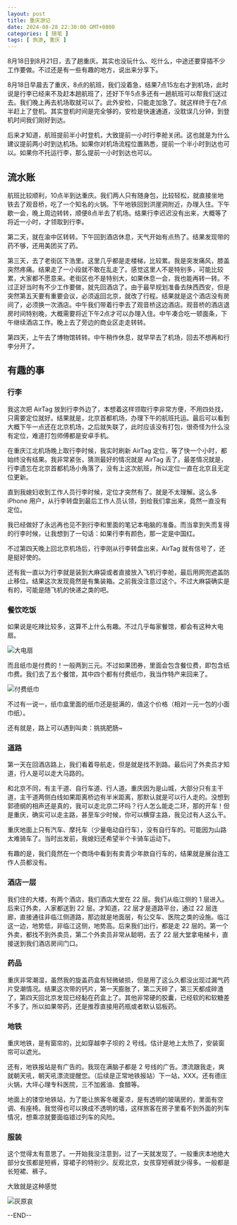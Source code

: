 ```yaml
---
layout: post
title: 重庆游记
date: 2024-08-28 22:30:00 GMT+0800
categories: [ 随笔 ]
tags: [ 旅游, 重庆 ]
---
```


8月18日到8月21日，去了趟重庆。其实也没玩什么、吃什么，中途还要穿插不少工作要做。不过还是有一些有趣的地方，说出来分享下。

<!-- more -->

8月18日早晨去了重庆，8点的航班，我们没着急，结果7点15左右才到机场，此时说是行李已经来不及赶本趟航班了，还好下午5点多还有一趟航班可以帮我们送过去。我们晚上再去机场取就可以了。此外安检，只能走加急了。就这样终于在7点半赶上了登机。其实登机时间是完全够的，安检是快速通道，没耽误几分钟，到登机时间我们刚好到达。

后来才知道，航班提前半小时登机，大致提前一小时行李舱关闭。这也就是为什么建议提前两小时到达机场。如果你对机场流程位置熟悉，提前一个半小时到达也可以。如果你不托运行李，那么提前一小时到达也可以。

## 流水账

航班比较顺利，10点半到达重庆。我们两人只有随身包，比较轻松，就直接坐地铁去了观音桥，吃了一个知名的火锅。下午地铁回到洪崖洞附近，办理入住。下午歇一会，晚上周边转转，顺便8点半去了机场。结果行李迟迟没有出来，大概等了将近一小时，才领取到行李。

第二天，就在渝中区转转。下午回到酒店休息，天气开始有点热了。结果发现带的药不够，还用美团买了药。

第三天，去了老街区下浩里。这里几乎都是走楼梯，比较累。我是突发痛风，膝盖突然疼痛。结果走了一小段就不敢在乱走了。感觉这里人不是特别多，可能比较累，大家都不愿意来。老街区也不是特别大，如果休息一会，我也能再转一转。不过正好当时有不少工作要做，就先回酒店了。由于最早规划准备去陕西西安，但是突然第五天要有重要会议，必须返回北京，就改了行程。结果就是这个酒店没有房间了，必须换一次酒店。中午我们带着行李去了观音桥这边酒店。观音桥的酒店退房时间特别晚，大概需要将近下午2点才可以办理入住。中午凑合吃一顿面条，下午继续酒店工作。晚上去了旁边的商业区走走转转。

第四天，上午去了博物馆转转。中午稍作休息，就早早去了机场，回去不想再和行李分开了。

## 有趣的事

### 行李

我这次把 AirTag 放到行李外边了，本想着这样领取行李非常方便，不用四处找，只需要定位就好。结果就是，北京首都机场，办理下午的航班托运。最后可以看到大概下午一点还在北京机场，之后就失联了，此时应该没有打包，很奇怪为什么没有定位，难道打包师傅都是安卓手机。

在重庆江北机场晚上取行李时候，我实时刷新 AirTag 定位，等了快一个小时，都始终没有结果。我非常紧张，猜测最好的情况就是 AirTag 丢了。最差情况就是，行李遗忘在北京首都机场小角落了，没有上这次航班，所以定位一直在北京且无定位更新。

直到我媳妇收到工作人员行李时候，定位才突然有了。就是不太理解。这么多 iPhone 用户，从行李转盘到最后工作人员认领，到给我们拿出来，竟然一直没有定位。

我已经做好了永远再也见不到行李和里面的笔记本电脑的准备。而当拿到失而复得的行李时候，让我想到了一句话：如果行李有颜色，那一定是中国红。

不过第四天晚上回北京机场后，行李刚从行李转盘出来，AirTag 就有信号了，还是挺好使的。

还有我一直以为行李就是装到大麻袋或者直接放入飞机行李舱，最后用网兜遮盖防止移位。结果这次发现竟然是有集装箱。之前我没注意过这个。不过大麻袋确实是有的，可能是随飞机的快递之类的吧。

### 餐饮吃饭

如果说是吃辣比较多，这算不上什么有趣。不过几乎每家餐馆，都会有这种大电扇。

![大电扇](https://cdn1.yukapril.com/2024-08-28-chongqing-1.jpg)

而且纸巾是付费的！一般两到三元。不过如果团券，里面会包含餐位费，即包含纸巾费。我们去了五个餐馆，其中四个都有付费纸巾，我当作特产来回来了。

![付费纸巾](https://cdn1.yukapril.com/2024-08-28-chongqing-2.jpg)

不过有一说一，纸巾盒里面的纸巾还是挺满的，值这个价格（相对一元一包的小面巾纸）。

还有就是，路上可以遇到叫卖：挑挑肥肠~

### 道路

第一天在回酒店路上，我们看着导航走，但是就是找不到路。最后问了外卖员才知道，行人是可以走大马路的。

和北京不同，有主干道、自行车道、行人道。重庆因为是山城，大部分只有主干道，主干道两侧白线如果距离桥边有半米距离，那默认就是可以行人走的。没想到郭德纲的相声还是真的，我可以走北京二环吗？行人怎么能走二环，那的开车！但是重庆，确实可以走主路，甚至车少时候，你可以横穿主路，我见过有人这么干。

重庆地面上只有汽车、摩托车（少量电动自行车），没有自行车的。可能因为山路太难骑车了。当时出发前，我媳妇还希望半个卡骑车运动下。

有趣的是，我们竟然在一个商场中看到有卖青少年款自行车的，结果就是展台连工作人员都没有。

### 酒店一层

我们住的大楼，有两个酒店，我们酒店大堂在 22 层。我们从临江侧的 1 层进入。后来订外卖，人家都送到 22 层。才知道，22 层才是道路平台，通过 22 层连廊，直接通往非临江侧道路，那边就是地面层，有公交车、医院之类的设施。临江这一边，地势低，非临江这侧，地势高。后来我们出行，都是走 22 层的。第一个外卖，都找不到外卖员，第二个外卖员非常从聪明，去了 22 层大堂拿电梯卡，直接送到我们酒店房间门口。

### 药品

重庆非常潮湿，虽然我的旋盖药盒有轻微破损，但是用了这么久都没出现过漏气药片受潮情况。结果这次带的钙片，第一天膨胀了，第二天碎了，第三天都成碎渣了，第四天回北京发现已经黏在药盒上了。其他非常硬的胶囊，已经软的和软糖差不多了。所以如果带药，还是推荐直接用药瓶或者默认铝板药。

### 地铁

重庆地铁，是有窗帘的，比如穿越李子坝的 2 号线。估计是地上太热了，安装窗帘可以遮光。

还有，地铁报站是有广告的。我现在满脑子都是 2 号线的广告。漂流跟我走，爽就朝天吼，朝天吼漂流提醒您。（后续是正常地铁报站）下一站，XXX。还有德庄火锅，大坪心理专科医院，三不加酱油、食醋等。

地面上的镂空地铁站，为了能让旅客冬暖夏凉，是有透明的玻璃房的，里面有空调、有座椅。我觉得也可以换成不透明的墙，这样旅客在房子里看不到外面的列车情况，想乘凉就要面临错过列车的风险。

### 服装

这个觉得太有意思了。一开始我没注意到，过了一天就发现了。一般重庆本地绝大部分女孩都是短裤，穿裙子的特别少。反观北京，女孩穿短裤就少得多。一般都是长短裙、裤子。

大致就是这种感觉

![灰原哀](https://cdn1.yukapril.com/2024-08-28-chongqing-3.jpg)

--END--
